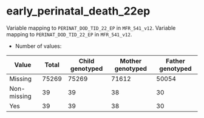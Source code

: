 # early_perinatal_death_22ep
Variable mapping to `PERINAT_DOD_TID_22_EP` in `MFR_541_v12`.
Variable mapping to `PERINAT_DOD_TID_22_EP` in `MFR_541_v12`.
- Number of values:

| Value | Total | Child genotyped | Mother genotyped | Father genotyped |
| ----- | ----- | --------------- | ---------------- | ---------------- |
| Missing | 75269 | 75269 | 71612 | 50054 |
| Non-missing | 39 | 39 | 38 | 30 |
| Yes | 39 | 39 | 38 |30 |




